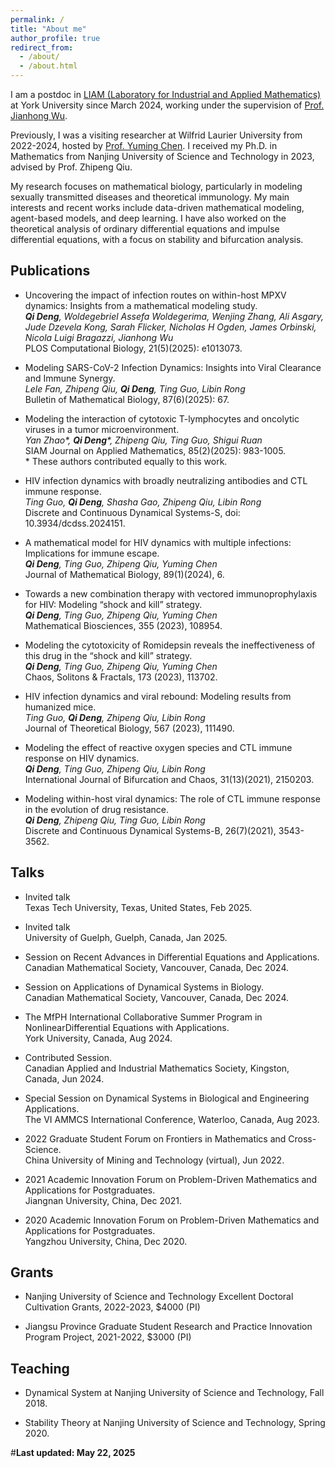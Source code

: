 ```yaml
---
permalink: /
title: "About me"
author_profile: true
redirect_from: 
  - /about/
  - /about.html
---
```

I am a postdoc in [LIAM (Laboratory for Industrial and Applied Mathematics)](https://liam.lab.yorku.ca/) at York University since March 2024, working under the supervision of [Prof. Jianhong Wu](https://scholar.google.ca/citations?user=Ox-xAuIAAAAJ&hl=en). 

Previously, I was a visiting researcher at Wilfrid Laurier University from 2022-2024, hosted by [Prof. Yuming Chen](https://www.wlu.ca/academics/faculties/faculty-of-science/faculty-profiles/yuming-chen/index.html). I received my Ph.D. in Mathematics from Nanjing University of Science and Technology in 2023, advised by Prof. Zhipeng Qiu. 

My research focuses on mathematical biology, particularly in modeling sexually transmitted diseases and theoretical immunology. My main interests and recent works include data-driven mathematical modeling, agent-based models, and deep learning. I have also worked on the theoretical analysis of ordinary differential equations and impulse differential equations, with a focus on stability and bifurcation analysis. 

Publications
---
* Uncovering the impact of infection routes on within-host MPXV dynamics: Insights from a mathematical modeling study.\
*__Qi Deng__, Woldegebriel Assefa Woldegerima, Wenjing Zhang, Ali Asgary, Jude Dzevela Kong, Sarah Flicker, Nicholas H Ogden, James Orbinski, Nicola Luigi Bragazzi, Jianhong Wu*\
PLOS Computational Biology, 21(5)(2025): e1013073.

* Modeling SARS-CoV-2 Infection Dynamics: Insights into Viral Clearance and Immune Synergy.\
*Lele Fan, Zhipeng Qiu, __Qi Deng__, Ting Guo, Libin Rong*\
Bulletin of Mathematical Biology, 87(6)(2025): 67.

* Modeling the interaction of cytotoxic T-lymphocytes and oncolytic viruses in a tumor microenvironment.\
*Yan Zhao\*, __Qi Deng__\*, Zhipeng Qiu, Ting Guo, Shigui Ruan*\
SIAM Journal on Applied Mathematics, 85(2)(2025): 983-1005.\
\* These authors contributed equally to this work.

* HIV infection dynamics with broadly neutralizing antibodies and CTL immune response.\
*Ting Guo, __Qi Deng__, Shasha Gao, Zhipeng Qiu, Libin Rong*\
Discrete and Continuous Dynamical Systems-S, doi: 10.3934/dcdss.2024151. 

* A mathematical model for HIV dynamics with multiple infections: Implications for immune escape.\
*__Qi Deng__, Ting Guo, Zhipeng Qiu, Yuming Chen*\
Journal of Mathematical Biology, 89(1)(2024), 6. 

* Towards a new combination therapy with vectored immunoprophylaxis for HIV: Modeling “shock and kill” strategy.\
*__Qi Deng__, Ting Guo, Zhipeng Qiu, Yuming Chen*\
Mathematical Biosciences, 355 (2023), 108954.

* Modeling the cytotoxicity of Romidepsin reveals the ineffectiveness of this drug in the “shock and kill” strategy.\
*__Qi Deng__, Ting Guo, Zhipeng Qiu, Yuming Chen*\
Chaos, Solitons & Fractals, 173 (2023), 113702.

* HIV infection dynamics and viral rebound: Modeling results from humanized mice.\
*Ting Guo, __Qi Deng__, Zhipeng Qiu, Libin Rong*\
Journal of Theoretical Biology, 567 (2023), 111490.

* Modeling the effect of reactive oxygen species and CTL immune response on HIV dynamics.\
*__Qi Deng__, Ting Guo, Zhipeng Qiu, Libin Rong*\
International Journal of Bifurcation and Chaos, 31(13)(2021), 2150203.

* Modeling within-host viral dynamics: The role of CTL immune response in the evolution of drug resistance.\
*__Qi Deng__, Zhipeng Qiu, Ting Guo, Libin Rong*\
Discrete and Continuous Dynamical Systems-B, 26(7)(2021), 3543-3562. 

Talks
---
* Invited talk \
Texas Tech University, Texas, United States, Feb 2025.

* Invited talk \
University of Guelph, Guelph, Canada, Jan 2025.

* Session on Recent Advances in Differential Equations and Applications.\
Canadian Mathematical Society, Vancouver, Canada, Dec 2024.

* Session on Applications of Dynamical Systems in Biology.\
Canadian Mathematical Society, Vancouver, Canada, Dec 2024.

* The MfPH International Collaborative Summer Program in NonlinearDifferential Equations with Applications.\
York University, Canada, Aug 2024.

* Contributed Session.\
Canadian Applied and Industrial Mathematics Society, Kingston, Canada, Jun 2024.

* Special Session on Dynamical Systems in Biological and Engineering Applications.\
The VI AMMCS International Conference, Waterloo, Canada, Aug 2023. 

* 2022 Graduate Student Forum on Frontiers in Mathematics and Cross-Science.\
China University of Mining and Technology (virtual), Jun 2022.  

* 2021 Academic Innovation Forum on Problem-Driven Mathematics and Applications for Postgraduates.\
Jiangnan University, China, Dec 2021. 

* 2020 Academic Innovation Forum on Problem-Driven Mathematics and Applications for Postgraduates.\
Yangzhou University, China, Dec 2020. 

Grants
---
* Nanjing University of Science and Technology Excellent Doctoral Cultivation Grants, 2022-2023, $4000 (PI) 

* Jiangsu Province Graduate Student Research and Practice Innovation Program Project, 2021-2022, $3000 (PI) 

Teaching
---
* Dynamical System at Nanjing University of Science and Technology, Fall 2018.

* Stability Theory at Nanjing University of Science and Technology, Spring 2020.





\#__Last updated: May 22, 2025__
